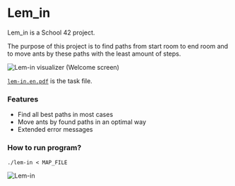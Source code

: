 # Lem_in

Lem_in is a School 42 project.

The purpose of this project is to find paths from start room to end room and to move ants by these paths with the least amount of steps.

![Lem-in visualizer (Welcome screen)](images/lem-in_vs_(welcome_screen).png)

[`lem-in.en.pdf`](/lem-in.en.pdf) is the task file.


### Features

* Find all best paths in most cases
* Move ants by found paths in an optimal way
* Extended error messages

### How to run program?

```
./lem-in < MAP_FILE
```

![Lem-in](images/lem-in.png)

